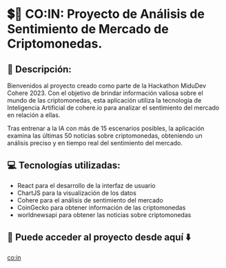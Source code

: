 # 💲🤖 CO:IN: Proyecto de Análisis de Sentimiento de Mercado de Criptomonedas.

## 📖 Descripción:

Bienvenidos al proyecto creado como parte de la Hackathon MiduDev Cohere 2023. Con el objetivo de brindar información valiosa sobre el mundo de las criptomonedas, esta aplicación utiliza la tecnología de Inteligencia Artificial de cohere.io para analizar el sentimiento del mercado en relación a ellas.

Tras entrenar a la IA con más de 15 escenarios posibles, la aplicación examina las últimas 50 noticias sobre criptomonedas, obteniendo un análisis preciso y en tiempo real del sentimiento del mercado.

## 💻 Tecnologías utilizadas:

- React para el desarrollo de la interfaz de usuario
- ChartJS para la visualización de los datos
- Cohere para el análisis de sentimiento del mercado
- CoinGecko para obtener información de las criptomonedas
- worldnewsapi para obtener las noticias sobre criptomonedas

## 🔗 Puede acceder al proyecto desde aquí ⬇️

[co:in](https://co-in.surge.sh/)

